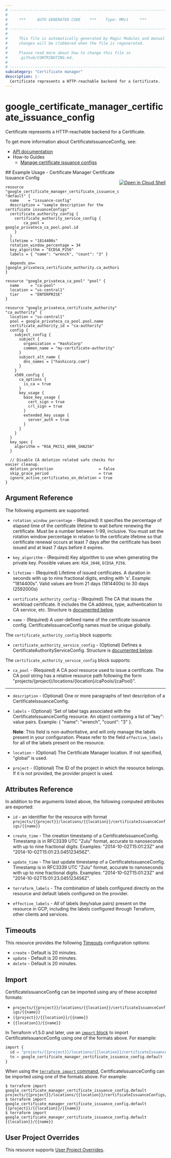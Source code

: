 ```yaml
---
# ----------------------------------------------------------------------------
#
#     ***     AUTO GENERATED CODE    ***    Type: MMv1     ***
#
# ----------------------------------------------------------------------------
#
#     This file is automatically generated by Magic Modules and manual
#     changes will be clobbered when the file is regenerated.
#
#     Please read more about how to change this file in
#     .github/CONTRIBUTING.md.
#
# ----------------------------------------------------------------------------
subcategory: "Certificate manager"
description: |-
  Certificate represents a HTTP-reachable backend for a Certificate.
---
```


# google_certificate_manager_certificate_issuance_config

Certificate represents a HTTP-reachable backend for a Certificate.


To get more information about CertificateIssuanceConfig, see:

* [API documentation](https://cloud.google.com/certificate-manager/docs/reference/certificate-manager/rest/v1/projects.locations.certificateIssuanceConfigs)
* How-to Guides
    * [Manage certificate issuance configs](https://cloud.google.com/certificate-manager/docs/issuance-configs)

<div class = "oics-button" style="float: right; margin: 0 0 -15px">
  <a href="https://console.cloud.google.com/cloudshell/open?cloudshell_git_repo=https%3A%2F%2Fgithub.com%2Fterraform-google-modules%2Fdocs-examples.git&cloudshell_image=gcr.io%2Fcloudshell-images%2Fcloudshell%3Alatest&cloudshell_print=.%2Fmotd&cloudshell_tutorial=.%2Ftutorial.md&cloudshell_working_dir=certificate_manager_certificate_issuance_config&open_in_editor=main.tf" target="_blank">
    <img alt="Open in Cloud Shell" src="//gstatic.com/cloudssh/images/open-btn.svg" style="max-height: 44px; margin: 32px auto; max-width: 100%;">
  </a>
</div>
## Example Usage - Certificate Manager Certificate Issuance Config


```hcl
resource "google_certificate_manager_certificate_issuance_config" "default" {
  name    = "issuance-config"
  description = "sample description for the certificate issuanceConfigs"
  certificate_authority_config {
    certificate_authority_service_config {
        ca_pool = google_privateca_ca_pool.pool.id
    }
  }
  lifetime = "1814400s"
  rotation_window_percentage = 34
  key_algorithm = "ECDSA_P256"
  labels = { "name": "wrench", "count": "3" }

  depends_on=[google_privateca_certificate_authority.ca_authority]
}
  
resource "google_privateca_ca_pool" "pool" {
  name     = "ca-pool"
  location = "us-central1"
  tier     = "ENTERPRISE"
}

resource "google_privateca_certificate_authority" "ca_authority" {
  location = "us-central1"
  pool = google_privateca_ca_pool.pool.name
  certificate_authority_id = "ca-authority"
  config {
    subject_config {
      subject {
        organization = "HashiCorp"
        common_name = "my-certificate-authority"
      }
      subject_alt_name {
        dns_names = ["hashicorp.com"]
      }
    }
    x509_config {
      ca_options {
        is_ca = true
      }
      key_usage {
        base_key_usage {
          cert_sign = true
          crl_sign = true
        }
        extended_key_usage {
          server_auth = true
        }
      }
    }
  }
  key_spec {
    algorithm = "RSA_PKCS1_4096_SHA256"
  }

  // Disable CA deletion related safe checks for easier cleanup.
  deletion_protection                    = false
  skip_grace_period                      = true
  ignore_active_certificates_on_deletion = true
}
```

## Argument Reference

The following arguments are supported:


* `rotation_window_percentage` -
  (Required)
  It specifies the percentage of elapsed time of the certificate lifetime to wait before renewing the certificate.
  Must be a number between 1-99, inclusive.
  You must set the rotation window percentage in relation to the certificate lifetime so that certificate renewal occurs at least 7 days after
  the certificate has been issued and at least 7 days before it expires.

* `key_algorithm` -
  (Required)
  Key algorithm to use when generating the private key.
  Possible values are: `RSA_2048`, `ECDSA_P256`.

* `lifetime` -
  (Required)
  Lifetime of issued certificates. A duration in seconds with up to nine fractional digits, ending with 's'.
  Example: "1814400s". Valid values are from 21 days (1814400s) to 30 days (2592000s)

* `certificate_authority_config` -
  (Required)
  The CA that issues the workload certificate. It includes the CA address, type, authentication to CA service, etc.
  Structure is [documented below](#nested_certificate_authority_config).

* `name` -
  (Required)
  A user-defined name of the certificate issuance config.
  CertificateIssuanceConfig names must be unique globally.


<a name="nested_certificate_authority_config"></a>The `certificate_authority_config` block supports:

* `certificate_authority_service_config` -
  (Optional)
  Defines a CertificateAuthorityServiceConfig.
  Structure is [documented below](#nested_certificate_authority_service_config).


<a name="nested_certificate_authority_service_config"></a>The `certificate_authority_service_config` block supports:

* `ca_pool` -
  (Required)
  A CA pool resource used to issue a certificate.
  The CA pool string has a relative resource path following the form
  "projects/{project}/locations/{location}/caPools/{caPool}".

- - -


* `description` -
  (Optional)
  One or more paragraphs of text description of a CertificateIssuanceConfig.

* `labels` -
  (Optional)
  'Set of label tags associated with the CertificateIssuanceConfig resource.
   An object containing a list of "key": value pairs. Example: { "name": "wrench", "count": "3" }.

  **Note**: This field is non-authoritative, and will only manage the labels present in your configuration.
  Please refer to the field `effective_labels` for all of the labels present on the resource.

* `location` -
  (Optional)
  The Certificate Manager location. If not specified, "global" is used.

* `project` - (Optional) The ID of the project in which the resource belongs.
    If it is not provided, the provider project is used.


## Attributes Reference

In addition to the arguments listed above, the following computed attributes are exported:

* `id` - an identifier for the resource with format `projects/{{project}}/locations/{{location}}/certificateIssuanceConfigs/{{name}}`

* `create_time` -
  The creation timestamp of a CertificateIssuanceConfig. Timestamp is in RFC3339 UTC "Zulu" format,
  accurate to nanoseconds with up to nine fractional digits.
  Examples: "2014-10-02T15:01:23Z" and "2014-10-02T15:01:23.045123456Z".

* `update_time` -
  The last update timestamp of a CertificateIssuanceConfig. Timestamp is in RFC3339 UTC "Zulu" format,
  accurate to nanoseconds with up to nine fractional digits.
  Examples: "2014-10-02T15:01:23Z" and "2014-10-02T15:01:23.045123456Z".

* `terraform_labels` -
  The combination of labels configured directly on the resource
   and default labels configured on the provider.

* `effective_labels` -
  All of labels (key/value pairs) present on the resource in GCP, including the labels configured through Terraform, other clients and services.


## Timeouts

This resource provides the following
[Timeouts](https://developer.hashicorp.com/terraform/plugin/sdkv2/resources/retries-and-customizable-timeouts) configuration options:

- `create` - Default is 20 minutes.
- `update` - Default is 20 minutes.
- `delete` - Default is 20 minutes.

## Import


CertificateIssuanceConfig can be imported using any of these accepted formats:

* `projects/{{project}}/locations/{{location}}/certificateIssuanceConfigs/{{name}}`
* `{{project}}/{{location}}/{{name}}`
* `{{location}}/{{name}}`


In Terraform v1.5.0 and later, use an [`import` block](https://developer.hashicorp.com/terraform/language/import) to import CertificateIssuanceConfig using one of the formats above. For example:

```tf
import {
  id = "projects/{{project}}/locations/{{location}}/certificateIssuanceConfigs/{{name}}"
  to = google_certificate_manager_certificate_issuance_config.default
}
```

When using the [`terraform import` command](https://developer.hashicorp.com/terraform/cli/commands/import), CertificateIssuanceConfig can be imported using one of the formats above. For example:

```
$ terraform import google_certificate_manager_certificate_issuance_config.default projects/{{project}}/locations/{{location}}/certificateIssuanceConfigs/{{name}}
$ terraform import google_certificate_manager_certificate_issuance_config.default {{project}}/{{location}}/{{name}}
$ terraform import google_certificate_manager_certificate_issuance_config.default {{location}}/{{name}}
```

## User Project Overrides

This resource supports [User Project Overrides](https://registry.terraform.io/providers/hashicorp/google/latest/docs/guides/provider_reference#user_project_override).
